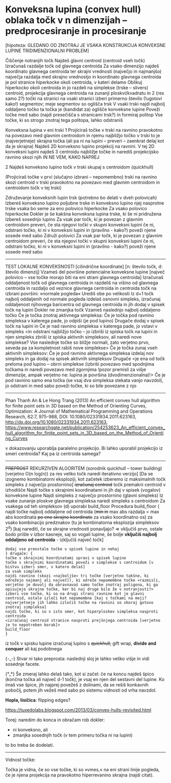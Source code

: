 # Konveksna lupina (convex hull) oblaka točk v n dimenzijah – predprocesiranje in procesiranje

[hipoteza: GLEDANO OD ZNOTRAJ JE VSAKA KONSTRUKCIJA KONVEKSNE LUPINE  TRIDIMENZIONALNI PROBLEM]

Čiščenje notranjih točk
Najdeš glavni centroid (centroid vseh točk)
Izračunaš razdalje točk od glavnega centroida
Za vsako dimenzijo najdeš koordinato glavnega centroida ter skrajni vrednosti (največjo in najmanjšo)
največja razdalja med skrajno vrednostjo in koordinato glavnega centroida je pol stranice hiperkocke okoli centroida, v kateri delamo
Oblikuj hiperkocko okoli centroida in jo razdeli na simplekse (trske – slivers) centroid, projekcija glavnega centroida na zunanji ploskvi/kvadratu in 2 (res samo 2?) točki na stranici
na vsaki stranici izberi primerno število (!ugotovi kako!) segmentov; meje segmentov so oglišča trsk
V vsaki trski najdi najbolj oddaljeno točko
ta točka je (kandidat za) oglišče konveksne lupine
Poveži točke med sabo (najdi presečišča s stranicami trsk?) in formiraj politop
Vse točke, ki so strogo znotraj tega politopa, lahko odstraniš

Konveksna lupina v eni trski
1
Projiciraš točke v trski na ravnino pravokotno na povezavo med glavnim centroidom in njemu najbližjo točko v trski
to je (najverjetneje) skrajna točka (ali pa ni na lupini – preveri – zaenkrat delaj kot da je skrajna)
Najdeš 2D konveksno lupino projekcij na ravnini.
V tej 2D konveksni lupini najdeš 3 centroidu najbližje točke in narediš projekcijsko ravnino skozi njih
IN NE VEM, KAKO NAPREJ

2
Najdeš konveksno lupino točk v trski skupaj s centroidom (quickhull)

(Projiciraš točke v prvi (slučajno izbrani – nepomembno) trski na ravnino skozi centroid v trski pravokotno na povezavo med glavnim centroidom in centroidom točk v tej trski)

Združevanje konveksnih lupin trsk (potrebno bo delati v dveh polovicah)
Izbereš konveksno lupino poljubne trske in  konveksno lupino njej nasprotne trske
vsaka bo seme za eno polovico hiperkocke
Za vsako polovico hiperkocke
Dokler je še kakšna konveksna lupina trske, ki še ni pridružena
Izbereš sosednjo lupino
Za vsak par točk, ki je povezan z glavnim centroidom preveri, če sta njegovi točki v skupni konveksni lupini
če ni, odstrani točko, ki ni v konveksni lupini in (pravilno - kako?) poveži njene sosede med sabo
Združi polovici
Za vsak par točk, ki je povezan z glavnim centroidom preveri, če sta njegovi točki v skupni konveksni lupini
če ni, odstrani točko, ki ni v konveksni lupini in (pravilno - kako?) poveži njene sosede med sabo

____________

TEST LOKALNE KONVEKSNOSTI
[cilindrične koordinate]
[n: število točk, d: število dimenzij]
Vzameš del površine potencialne konveksne lupine [največ polovico – vse točke morajo biti na eni strani glavnega centroida] 
Izračunaš oddaljenost točk od glavnega centroida in razdeliš na višino od glavnega centroida in razdaljo od veznice glavnega centroida in centroida točk na izbrani površini: »normale pogleda«
Urediš obe po velikosti
Iz d+1 točk najbolj oddaljenih od normale pogleda izdelaš osnovni simpleks, izračunaj oddaljenost njihovega baricentra od glavnega centroida in jih dodaj v spisek točk na lupini
Dokler ne zmanjka točk
Vzameš naslednjo najbolj oddaljeno točko
Če je točka znotraj aktivnega simpleksa:
Če je točka pod ravnino simpleksa v katerega pade, jo odpiši (je pod lupino)
Drugače dodaj v spisek točk na lupini in
Če je nad ravnino simpleksa v katerega pade, jo vstavi v simpleks <in odstrani najbližjo točko – jo izbriši iz spiska točk na lupini in njen simpleks zbriši iz spiska aktivnih simpleksov, ali naredi nove simplekse? Vse naslednje točke so bližje normali, zato verjetno prvo, seveda pa za kompletnost rabiš nove simplekse>
Če je točka zunaj vseh aktivnih simpleksov:
Če je pod ravnino aktivnega simpleksa izdelaj nov simpleks in ga dodaj na spisek aktivnih simpleksov
Drugače <je ena od točk preloma pod lupino – obrni simplekse (izbriši povezavo med spodnjima točkama in naredi povezavo med zgornjima !pozor premisli za višje dimenzije, ampak verjetno ne: lupina je površina (dvodimenzionalna)!>
Če je pod ravnino samo ena točka (se vsaj dva simpleksa stekata vanjo navzdol), jo odstrani in med sabo poveži točke, ki so bile povezane z njo

___________________________

Phan Thanh An & Le Hong Trang (2013) An efficient convex hull algorithm for finite point sets in 3D based on the Method of Orienting Curves, Optimization: A Journal of Mathematical Programming and Operations Research, 62:7, 975-988, DOI:
10.1080/02331934.2011.623163, http://dx.doi.org/10.1080/02331934.2011.623163, https://www.researchgate.net/publication/254253623_An_efficient_convex_hull_algorithm_for_finite_point_sets_in_3D_based_on_the_Method_of_Orienting_Curves

v dokazovanju uporablja paralelno projekcijo. Bi lahko uporabil projekcijo iz smeri centroida? Kaj pa iz centroida samega?


___________________________
~~PREPROST~~ REKURZIVEN ALGORITEM (sorodnik quickhull – tower building)
[verjetno O(n log(n)) za res veliko točk naredi iterativno verzijo]
[Da se izognemo kombinatorni eksploziji, kot začetek izberemo iz maksimalnih točk simpleks z največjo prostornino]
~~izračunaj centroid~~ točk premakni centroid v izhodišče
Najdi točke s skrajnimi koordinatami in jih daj v spisek (vogalov) konveksne lupine
Najdi simpleks z največjo prostornino (glavni simpleks)
Iz vsake zunanje ploskve glavnega simpleksa naredi simpleks s centroidom
Za vsakega od teh simpleksov (d) uporabi build_floor 
Procedura build_floor {
najdi točke najbolj oddaljene od centroida (~~min in~~ max abs razdalja = max abs koordinata ~~po eno skrajno koordinato~~ za vsako koordinatno os) za vsako kombinacijo predznakov (tu je kombinatorna eksplozija simpleksov 2<sup>d</sup>) [kaj narediti, če se skrajne vrednosti ponavljajo? => vključiš prvo, ostale bodo prišle v izbor kasneje, saj so vogali lupine, še bolje **vključiš najbolj oddaljeno od centroida** - izključiš največ točk]
```če točk ni dovolj za poln simpleks: {
dodaj vse preostale točke v spisek lupine in nehaj
} drugače: {
točke s skrajnimi koordinatami spravi v spisek lupine
točke s skrajnimi koordinatami poveži v simplekse s centroidom [v bistvu izberi smer, v katero delaš]
za vsak simpleks
najdi ravnino (skozi »najboljše« tri točke [verjetno takšne, ki odrežejo najmanj ali največ]), ki odreže nepomembne točke <razmisli, verjetno je dovolj da obravnavaš samo točke znotraj poligona, ki ga opisujejo skrajne točke, ker bi naj druge bile že v notranjosti?>
izberi vse točke, ki so na drugi strani ravnine kot je glavni centroid, ostale izloči kot nepomembne [kaj s točkami na meji? najverjetneje jih lahko izločiš točke na ravnini so skoraj gotovo znotraj simpleksa]
najdi točke, ki so v isto smer, kot hiperploskev simpleksa nasproti centroida
<izračunaj centroid stranice nasproti prejšnjega centroida [verjetno je to nepotreben korak]>
build_floor
}
```
iz točk v spisku lupine izračunaj lupino s ~~quickhull,~~ gift wrap, **divide and conquer** ali kaj podobnega

{-_-}
Stvar ni tako preprosta: naslednji sloj je lahko veliko višje in vidi sosednje facete.

{°_°}
Še zmeraj lahko delaš tako, kot si začel: če na koncu najdeš špico (končna točka ali največ d-1 točk), je vsaj en njen del sestavni del lupine.
Ko imaš vse špice, jih najprej povežeš z dolinami, da se rešiš konkavnih pobočij,
potem jih vežeš med sabo po sistemu vidnosti od vrha navzdol.

**Hopla, lisičica**: flipping edges? 

https://tuxedolabs.blogspot.com/2013/03/convex-hulls-revisited.html 

Torej: naredim do konca in obračam rob dokler:
- ni konveksno, ali
- zmanjka sosednjih točk (v tem primeru točka _ni_ na lupini)

to bo treba še dodelati.

__________

Vidnost točke:

Točka je vidna, če so vse točke, ki so »vmes,« na eni strani linije pogleda, če je njena projekcija na pravokotno hiperrevanino skrajna (najdi citat). 
